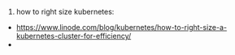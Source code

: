 1) how to right size kubernetes:
- https://www.linode.com/blog/kubernetes/how-to-right-size-a-kubernetes-cluster-for-efficiency/
- 